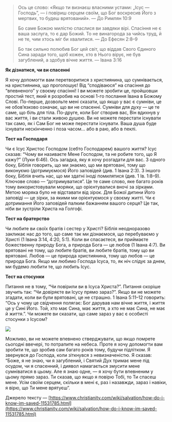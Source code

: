 > Ось це слово: «Якщо ти визнаєш власними устами: „Ісус — Господь”, — і повіриш серцем своїм, що Бог воскресив Його з мертвих, то будеш врятований». — До Римлян 10:9
>
> Бо саме Божою милістю спаслися ви завдяки вірі. Спасіння не є ваша заслуга, то є дар Божий. То не винагорода за чийсь труд, й не те, чим хтось міг би хвалитися. — До Ефесян 2:8–9
>
> Бо так сильно полюбив Бог цей світ, що віддав Свого Єдиного Сина заради того, щоб кожен, хто в Нього вірує, не був загублений, а здобув вічне життя. — Івана 3:16

**Як дізнатися, чи ви спасенні**

Я хочу допомогти вам перетворитися з християнина, що сумнівається, на християнина, що проголошує! Від “сподіваюся” на спасіння до “впевненого” у своєму спасінні! І ви можете зробити це, пройшовши простий тест, який я розробив на основі 1-го послання Івана в Божому Слові. По-перше, дозвольте мені сказати, що якщо у вас є сумніви, це не обов’язково означає, що ви не спасенні. Сумніви для духу — це те саме, що біль для тіла. По-друге, коли Бог створив вас, Він вдихнув у вас життя, і ви стали живою душею. Ви не можете перестати існувати так само, як і Сам Бог не може перестати існувати. Ваша душа буде існувати нескінченно і поза часом… або в раю, або в пеклі.

**Тест на Господаря**

Чи є Ісус Христос Господом (себто Господарем) вашого життя? Ісус сказав: “Чому ви називаєте Мене Господом, та не робите того, що Я кажу?” (Луки 6:46). Ось загадка, яку я хочу розгадати для вас. З одного боку, Біблія говорить, що ми знаємо, що ми врятовані, тому що виконуємо (дотримуємося) Його заповідей (див. 1 Івана 2:3). З іншого боку, Біблія вчить нас, що ми здатні іноді помилятися (див. 1 Ів. 1:8–9). Ключове слово — “дотримуватися”. Це те саме слово, яке багато років тому використовували моряки, що орієнтувалися вночі за зірками. Метою моряка було не відставати від зірок. Для Божої дитини Його заповіді — це зірки, за якими ми орієнтуємося у своєму житті. Чи є дотримання Його заповідей палким бажанням вашого серця? Це так, ніби ви зустріли Христа на Голгофі.

**Тест на братерство**

Чи любите ви своїх братів і сестер у Христі? Біблія неодноразово закликає нас до того, що саме так ми дізнаємося, що перебуваємо у Христі (1 Івана 3:14, 4:20, 5:1). Коли ви спасаєтеся, ви приймаєте божественну природу Бога, а природа Бога — це любов (1 Івана 4:7). Ви врятовані не тому, що любите братів, ви любите братів, тому що ви врятовані. Любов — це природа християнина, тому що любов — це природа Бога. Якщо ми любимо Господа Ісуса, то, як ніч слідує за днем, ми будемо любити те, що любить Ісус.

**Тест на стосунки**

Питання не в тому, “Чи повірили ви в Ісуса Христа?”. Питання скоріше звучить так: “Чи довіряєте ви Ісусу прямо зараз?”. Якщо ви не можете згадати, коли ви були врятовані, це не страшно. 1 Івана 5:11–12 говорить: “Ось у чому це свідчення полягає: Бог дарував нам вічне життя, і життя це у Сині Його. Той, хто має Сина, має життя, а хто не має Сина, не має й життя.”. Чи можете ви сказати, що саме зараз у вас є особисті стосунки з Ісусом?

![](https://miro.medium.com/v2/resize:fit:700/0*5oJpTq25V0BLDB_i)

Можливо, ви не можете впевнено стверджувати, що якщо помрете сьогодні ввечері, то потрапите на небеса. Проте я хочу допомогти вам зробити те, що зробив сам багато років тому, будучи підлітком. Я звернувся до Господа, коли зіткнувся з невизначеністю. Я сказав: “Боже, я не знаю, чи я загублений, і Святий Дух тримає мене під осудом, чи я спасенний, і диявол намагається змусити мене сумніватися в цьому. Але я знаю одне, — я хочу бути впевненим у цьому прямо зараз. Ти сказав, що якщо я повірю Тобі, то Ти спасеш мене. Усім своїм серцем, скільки в мені є, раз і назавжди, зараз і навіки, я вірю, що Ти мене врятуєш”.

Джерело тексту — [https://www.christianity.com/wiki/salvation/how-do-i-know-im-saved-11531785.html](https://www.christianity.com/wiki/salvation/how-do-i-know-im-saved-11531785.html)
